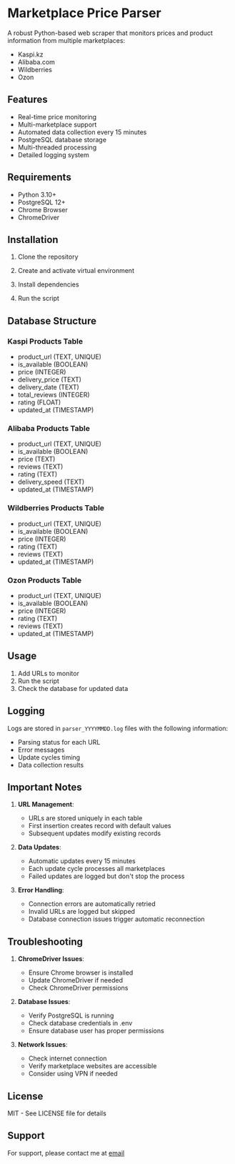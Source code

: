 # Marketplace Price Parser

A robust Python-based web scraper that monitors prices and product information from multiple marketplaces:

- Kaspi.kz
- Alibaba.com
- Wildberries
- Ozon

## Features

- Real-time price monitoring
- Multi-marketplace support
- Automated data collection every 15 minutes
- PostgreSQL database storage
- Multi-threaded processing
- Detailed logging system

## Requirements

- Python 3.10+
- PostgreSQL 12+
- Chrome Browser
- ChromeDriver

## Installation

1. Clone the repository

2. Create and activate virtual environment

3. Install dependencies

4. Run the script

## Database Structure

### Kaspi Products Table

- product_url (TEXT, UNIQUE)
- is_available (BOOLEAN)
- price (INTEGER)
- delivery_price (TEXT)
- delivery_date (TEXT)
- total_reviews (INTEGER)
- rating (FLOAT)
- updated_at (TIMESTAMP)

### Alibaba Products Table

- product_url (TEXT, UNIQUE)
- is_available (BOOLEAN)
- price (TEXT)
- reviews (TEXT)
- rating (TEXT)
- delivery_speed (TEXT)
- updated_at (TIMESTAMP)

### Wildberries Products Table

- product_url (TEXT, UNIQUE)
- is_available (BOOLEAN)
- price (INTEGER)
- rating (TEXT)
- reviews (TEXT)
- updated_at (TIMESTAMP)

### Ozon Products Table

- product_url (TEXT, UNIQUE)
- is_available (BOOLEAN)
- price (INTEGER)
- rating (TEXT)
- reviews (TEXT)
- updated_at (TIMESTAMP)

## Usage

1. Add URLs to monitor
2. Run the script
3. Check the database for updated data

## Logging

Logs are stored in `parser_YYYYMMDD.log` files with the following information:

- Parsing status for each URL
- Error messages
- Update cycles timing
- Data collection results

## Important Notes

1. **URL Management**:

   - URLs are stored uniquely in each table
   - First insertion creates record with default values
   - Subsequent updates modify existing records

2. **Data Updates**:

   - Automatic updates every 15 minutes
   - Each update cycle processes all marketplaces
   - Failed updates are logged but don't stop the process

3. **Error Handling**:
   - Connection errors are automatically retried
   - Invalid URLs are logged but skipped
   - Database connection issues trigger automatic reconnection

## Troubleshooting

1. **ChromeDriver Issues**:

   - Ensure Chrome browser is installed
   - Update ChromeDriver if needed
   - Check ChromeDriver permissions

2. **Database Issues**:

   - Verify PostgreSQL is running
   - Check database credentials in .env
   - Ensure database user has proper permissions

3. **Network Issues**:
   - Check internet connection
   - Verify marketplace websites are accessible
   - Consider using VPN if needed

## License

MIT - See LICENSE file for details

## Support

For support, please contact me at [email](devbekasyl@gmail.com)
